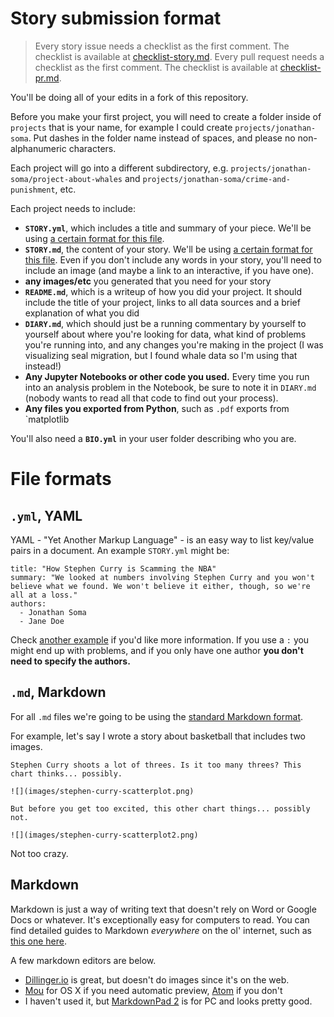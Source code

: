# Story submission format

> Every story issue needs a checklist as the first comment. The checklist is available at [checklist-story.md](checklist-story.md).
> Every pull request needs a checklist as the first comment. The checklist is available at [checklist-pr.md](checklist-pr.md).

You'll be doing all of your edits in a fork of this repository.

Before you make your first project, you will need to create a folder inside of `projects` that is your name, for example I could create `projects/jonathan-soma`. Put dashes in the folder name instead of spaces, and please no non-alphanumeric characters.

Each project will go into a different subdirectory, e.g. `projects/jonathan-soma/project-about-whales` and `projects/jonathan-soma/crime-and-punishment`, etc.

Each project needs to include:

* **`STORY.yml`**, which includes a title and summary of your piece. We'll be using [a certain format for this file](#file-formats).
* **`STORY.md`**, the content of your story. We'll be using [a certain format for this file](#file-formats). Even if you don't include any words in your story, you'll need to include an image (and maybe a link to an interactive, if you have one).
* **any images/etc** you generated that you need for your story
* **`README.md`**, which is a writeup of how you did your project. It should include the title of your project, links to all data sources and a brief explanation of what you did
* **`DIARY.md`**, which should just be a running commentary by yourself to yourself about where you're looking for data, what kind of problems you're running into, and any changes you're making in the project (I was visualizing seal migration, but I found whale data so I'm using that instead!)
* **Any Jupyter Notebooks or other code you used.** Every time you run into an analysis problem in the Notebook, be sure to note it in `DIARY.md` (nobody wants to read all that code to find out your process).
* **Any files you exported from Python**, such as `.pdf` exports from `matplotlib

You'll also need a **`BIO.yml`** in your user folder describing who you are.

# File formats

## `.yml`, YAML

YAML - "Yet Another Markup Language" - is an easy way to list key/value pairs in a document. An example `STORY.yml` might be:

    title: "How Stephen Curry is Scamming the NBA"
    summary: "We looked at numbers involving Stephen Curry and you won't believe what we found. We won't believe it either, though, so we're all at a loss."
    authors:
      - Jonathan Soma
      - Jane Doe

Check [another example](http://www.yaml.org/start.html) if you'd like more information. If you use a `:` you might end up with problems, and if you only have one author **you don't need to specify the authors.**

## `.md`, Markdown

For all `.md` files we're going to be using the [standard Markdown format](https://github.com/adam-p/markdown-here/wiki/Markdown-Cheatsheet).

For example, let's say I wrote a story about basketball that includes two images.

    Stephen Curry shoots a lot of threes. Is it too many threes? This chart thinks... possibly.
    
    ![](images/stephen-curry-scatterplot.png)
    
    But before you get too excited, this other chart things... possibly not.
    
    ![](images/stephen-curry-scatterplot2.png)

Not too crazy.

## Markdown

Markdown is just a way of writing text that doesn't rely on Word or Google Docs or whatever. It's exceptionally easy for computers to read. You can find detailed guides to Markdown *everywhere* on the ol' internet, such as [this one here](https://github.com/adam-p/markdown-here/wiki/Markdown-Cheatsheet).

A few markdown editors are below.

* [Dillinger.io](http://dillinger.io/) is great, but doesn't do images since it's on the web.
* [Mou](http://25.io/mou/) for OS X if you need automatic preview, [Atom](http://atom.io) if you don't
* I haven't used it, but [MarkdownPad 2](http://markdownpad.com/news/2013/introducing-markdownpad-2/) is for PC and looks pretty good.